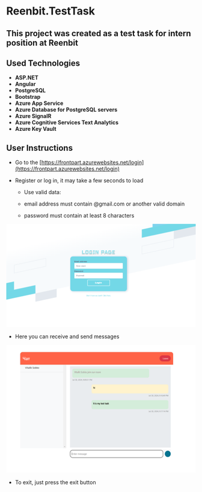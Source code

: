 # Reenbit.TestTask

## This project was created as a test task for intern position at Reenbit

## Used Technologies

- **ASP.NET**
- **Angular**
- **PostgreSQL**
- **Bootstrap**
- **Azure App Service**
- **Azure Database for PostgreSQL servers**
- **Azure SignalR**
- **Azure Cognitive Services Text Analytics**
- **Azure Key Vault**



## User Instructions

- Go to the [https://frontpart.azurewebsites.net/login](https://frontpart.azurewebsites.net/login)

- Register or log in, it may take a few seconds to load

    - Use valid data:

    - email address must contain @gmail.com or another valid domain

    - password must contain at least 8 characters


![login page](images/Pic1.png)

- Here you can receive and send messages

![Chat page](images/Pic2.png)

- To exit, just press the exit button
